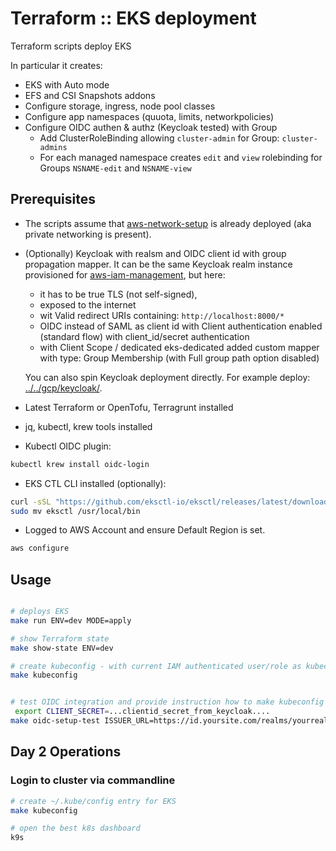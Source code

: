 # Terraform :: EKS  deployment

Terraform scripts deploy EKS

In particular it creates:

- EKS with Auto mode
- EFS and CSI Snapshots addons
- Configure storage, ingress, node pool classes
- Configure app namespaces (quuota, limits, networkpolicies)
- Configure OIDC authen & authz (Keycloak tested) with Group
  - Add ClusterRoleBinding allowing `cluster-admin` for Group: `cluster-admins`
  - For each managed namespace creates `edit` and `view` rolebinding for Groups `NSNAME-edit` and `NSNAME-view`

## Prerequisites

- The scripts assume that [aws-network-setup](../aws-network-setup) is already deployed (aka private networking is present).

- (Optionally) Keycloak with realsm and OIDC client id with group propagation mapper. It can be the same Keycloak realm instance provisioned for [aws-iam-management](../aws-iam-management#), but here:

  - it has to be true TLS (not self-signed),
  - exposed to the internet
  - wit Valid redirect URIs containing: `http://localhost:8000/*`
  - OIDC instead of SAML as client id with Client authentication enabled (standard flow) with client_id/secret authentication
  - with Client Scope / dedicated eks-dedicated added custom mapper with type: Group Membership (with Full group path option disabled)

  You can also spin Keycloak deployment directly. For example deploy: [../../gcp/keycloak/](../../gcp/keycloak/).

- Latest Terraform or OpenTofu, Terragrunt installed

- jq, kubectl, krew tools installed

- Kubectl OIDC plugin:

```bash
kubectl krew install oidc-login
```

- EKS CTL CLI installed (optionally):

```bash
curl -sSL "https://github.com/eksctl-io/eksctl/releases/latest/download/eksctl_Linux_amd64.tar.gz" | tar -zx -o eksctl
sudo mv eksctl /usr/local/bin
```

- Logged to AWS Account and ensure Default Region is set.

```bash
aws configure
```

## Usage

```bash

# deploys EKS
make run ENV=dev MODE=apply

# show Terraform state
make show-state ENV=dev

# create kubeconfig - with current IAM authenticated user/role as kubectl user
make kubeconfig


# test OIDC integration and provide instruction how to make kubeconfig using oidc
 export CLIENT_SECRET=...clientid_secret_from_keycloak....
make oidc-setup-test ISSUER_URL=https://id.yoursite.com/realms/yourrealm CLIENT_ID=eks


```

## Day 2 Operations

### Login to cluster via commandline

```bash
# create ~/.kube/config entry for EKS
make kubeconfig

# open the best k8s dashboard
k9s
```
